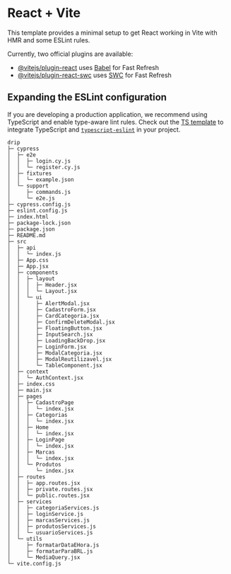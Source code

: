 # React + Vite

This template provides a minimal setup to get React working in Vite with HMR and some ESLint rules.

Currently, two official plugins are available:

- [@vitejs/plugin-react](https://github.com/vitejs/vite-plugin-react/blob/main/packages/plugin-react/README.md) uses [Babel](https://babeljs.io/) for Fast Refresh
- [@vitejs/plugin-react-swc](https://github.com/vitejs/vite-plugin-react-swc) uses [SWC](https://swc.rs/) for Fast Refresh

## Expanding the ESLint configuration

If you are developing a production application, we recommend using TypeScript and enable type-aware lint rules. Check out the [TS template](https://github.com/vitejs/vite/tree/main/packages/create-vite/template-react-ts) to integrate TypeScript and [`typescript-eslint`](https://typescript-eslint.io) in your project.

```
drip
├─ cypress
│  ├─ e2e
│  │  ├─ login.cy.js
│  │  └─ register.cy.js
│  ├─ fixtures
│  │  └─ example.json
│  └─ support
│     ├─ commands.js
│     └─ e2e.js
├─ cypress.config.js
├─ eslint.config.js
├─ index.html
├─ package-lock.json
├─ package.json
├─ README.md
├─ src
│  ├─ api
│  │  └─ index.js
│  ├─ App.css
│  ├─ App.jsx
│  ├─ components
│  │  ├─ layout
│  │  │  ├─ Header.jsx
│  │  │  └─ Layout.jsx
│  │  └─ ui
│  │     ├─ AlertModal.jsx
│  │     ├─ CadastroForm.jsx
│  │     ├─ CardCategoria.jsx
│  │     ├─ ConfirmDeleteModal.jsx
│  │     ├─ FloatingButton.jsx
│  │     ├─ InputSearch.jsx
│  │     ├─ LoadingBackDrop.jsx
│  │     ├─ LoginForm.jsx
│  │     ├─ ModalCategoria.jsx
│  │     ├─ ModalReutilizavel.jsx
│  │     └─ TableComponent.jsx
│  ├─ context
│  │  └─ AuthContext.jsx
│  ├─ index.css
│  ├─ main.jsx
│  ├─ pages
│  │  ├─ CadastroPage
│  │  │  └─ index.jsx
│  │  ├─ Categorias
│  │  │  └─ index.jsx
│  │  ├─ Home
│  │  │  └─ index.jsx
│  │  ├─ LoginPage
│  │  │  └─ index.jsx
│  │  ├─ Marcas
│  │  │  └─ index.jsx
│  │  └─ Produtos
│  │     └─ index.jsx
│  ├─ routes
│  │  ├─ app.routes.jsx
│  │  ├─ private.routes.jsx
│  │  └─ public.routes.jsx
│  ├─ services
│  │  ├─ categoriaServices.js
│  │  ├─ loginService.js
│  │  ├─ marcasServices.js
│  │  ├─ produtosServices.js
│  │  └─ usuarioServices.js
│  └─ utils
│     ├─ formatarDataEHora.js
│     ├─ formatarParaBRL.js
│     └─ MediaQuery.jsx
└─ vite.config.js

```